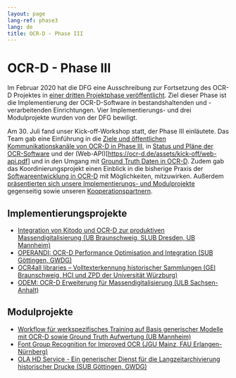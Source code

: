 ```yaml
---
layout: page
lang-ref: phase3
lang: de
title: OCR-D - Phase III
---
```


# OCR-D - Phase III

Im Februar 2020 hat die DFG eine Ausschreibung zur Fortsetzung des OCR-D Projektes in [einer dritten Projektphase veröffentlicht](https://ocr-d.de/de/2020/02/25/dfg-ausschreibung.html). 
Ziel dieser Phase ist die Implementierung der OCR-D-Software in bestandshaltenden und 
-verarbeitenden Einrichtungen. Vier Implementierungs- und drei Modulprojekte wurden von der 
DFG bewiligt. 

Am 30. Juli fand unser Kick-off-Workshop statt, der Phase III einläutete.
Das Team gab eine Einführung in die [Ziele und öffentlichen Kommunikationskanäle von OCR-D in Phase III](https://ocr-d.de/assets/kick-off/phase3.pdf), in [Status und Pläne der OCR-Software](https://ocr-d.de/assets/kick-off/spec_core_ocrd_all.pdf) und der (Web-API)[https://ocr-d.de/assets/kick-off/web-api.pdf] und in den Umgang mit [Ground Truth Daten in OCR-D](https://ocr-d.de/assets/kick-off/gt.pdf). Zudem gab das Koordinierungsprojekt einen Einblick in die bisherige Praxis der [Softwareentwicklung in OCR-D](https://ocr-d.de/assets/kick-off/software-development.pdf) mit Möglichkeiten, mitzuwirken.
Außerdem [präsentierten sich unsere Implementierungs- und Modulprojekte](https://ocr-d.de/assets/kick-off/lightning-talks.pdf) gegenseitig sowie unseren [Kooperationspartnern](https://ocr-d.de/de/contact.html#kooperationspartner).

## Implementierungsprojekte
* [Integration von Kitodo und OCR-D zur produktiven Massendigitalisierung (UB Braunschweig, SLUB Dresden, UB Mannheim)](https://www.bib.uni-mannheim.de/ihre-ub/projekte-der-ub/ocr-d-kitodo/)
* [OPERANDI: OCR-D Performance Optimisation and Integration (SUB Göttingen, GWDG)](https://gepris.dfg.de/gepris/projekt/460609319?language=de)
* [OCR4all libraries – Volltexterkennung historischer Sammlungen (GEI Braunschweig, HCI und ZPD der Universität Würzburg)](https://gepris.dfg.de/gepris/projekt/460665940?language=de)
* [ODEM: OCR-D Erweiterung für Massendigitalisierung (ULB Sachsen-Anhalt)](https://gepris.dfg.de/gepris/projekt/460554747?language=de)


## Modulprojekte
* [Workflow für werkspezifisches Training auf Basis generischer Modelle mit OCR-D sowie Ground Truth Aufwertung (UB Mannheim)](https://www.bib.uni-mannheim.de/ihre-ub/projekte-der-ub/ocr-d-modelltraining/)
* [Font Group Recognition for Improved OCR (JGU Mainz, FAU Erlangen-Nürnberg)](https://lme.tf.fau.de/news/dfg-funds-font-group-recognition-for-improved-ocr/)
* [OLA HD Service - Ein generischer Dienst für die Langzeitarchivierung historischer Drucke (SUB Göttingen, GWDG)](https://gepris.dfg.de/gepris/projekt/460652320?language=de)


